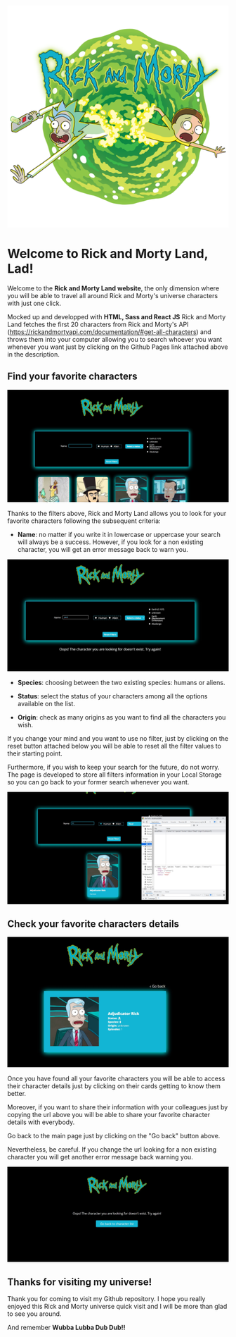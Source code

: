 ![Rick and Morty Land](./docs/static/media/rickAndMorty1.png)

# Welcome to Rick and Morty Land, Lad!

Welcome to the **Rick and Morty Land website**, the only dimension where you will be able to travel all around Rick and Morty's universe characters with just one click.

Mocked up and developped with **HTML, Sass and React JS** Rick and Morty Land fetches the first 20 characters from Rick and Morty's API (https://rickandmortyapi.com/documentation/#get-all-characters) and throws them into your computer allowing you to search whoever you want whenever you want just by clicking on the Github Pages link attached above in the description.

## Find your favorite characters

![Rick and Morty Land filters and Reset button](./docs/static/media/rickMorty1.jpg)

Thanks to the filters above, Rick and Morty Land allows you to look for your favorite characters following the subsequent criteria:

- **Name**: no matter if you write it in lowercase or uppercase your search will always be a success. However, if you look for a non existing character, you will get an error message back to warn you.

![Rick and Morty Land filter error message](./docs/static/media/rickMorty2.jpg)

- **Species**: choosing between the two existing species: humans or aliens.

- **Status**: select the status of your characters among all the options available on the list.

- **Origin**: check as many origins as you want to find all the characters you wish.

If you change your mind and you want to use no filter, just by clicking on the reset button attached below you will be able to reset all the filter values to their starting point.

Furthermore, if you wish to keep your search for the future, do not worry. The page is developed to store all filters information in your Local Storage so you can go back to your former search whenever you want.

![Rick and Morty Land Local Storage](./docs/static/media/rickMorty3.jpg)

## Check your favorite characters details

![Rick and Morty Land character detail](./docs/static/media/rickMorty4.jpg)

Once you have found all your favorite characters you will be able to access their character details just by clicking on their cards getting to know them better.

Moreover, if you want to share their information with your colleagues just by copying the url above you will be able to share your favorite character details with everybody.

Go back to the main page just by clicking on the "Go back" button above.

Nevertheless, be careful. If you change the url looking for a non existing character you will get another error message back warning you.

![Rick and Morty Land not found character error message](./docs/static/media/rickMorty5.jpg)

## Thanks for visiting my universe!

Thank you for coming to visit my Github repository. I hope you really enjoyed this Rick and Morty universe quick visit and I will be more than glad to see you around.

And remember **Wubba Lubba Dub Dub!!**
